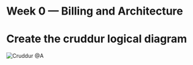 # Week 0 — Billing and Architecture


# Create the cruddur logical diagram
![Cruddur](https://drive.google.com/file/d/1mrwGUYPJFxLyM5E4_inFiV1QVDTz4G1L/view?usp=share_link)
@A
